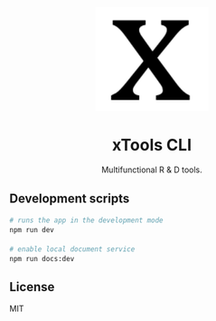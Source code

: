 <p align="center">
  <a href="https://kisstar.github.io/xtools-cli/">
    <img width="200" src="https://github.com/kisstar/xtools-cli/blob/main/docs/public/images/logo.png?raw=true">
  </a>
</p>

<h1 align="center">xTools CLI</h1>

<p align="center">Multifunctional R & D tools.</p>

## Development scripts

```bash
# runs the app in the development mode
npm run dev

# enable local document service
npm run docs:dev
```

## License

MIT
